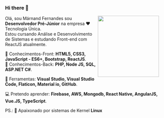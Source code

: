 ### Hi there 👋
  <img align="right" width="200" height="200" src="https://lukaszadam.com/assets/downloads/hero-illustration.svg">
  
Olá, sou Márnand Fernandes sou **Desenvolvedor Pré-Júnior** na empresa ❤️Tecnologia Única. <br>
Estou cursando Análise e Desenvolvimento de Sistemas 
e estudando Front-end com ReactJS atualmente.

🚀 Conhecimentos-Front: **HTML5, CSS3, JavaScript - ES6+, Bootstrap, ReactJS**. <br>
🚀 Conhecimentos-Back: **PHP, Node JS, SQL, ASP.NET C#**.

:briefcase: Ferramentas: **Visual Studio, Visual Studio Code, Flaticon, Material io, GitHub**.

:computer: Pretendo aprender: **Firebase, AWS, Mongodb, React Native, AngularJS, Vue.JS, TypeScript**.

PS.: :penguin: Apaixonado por sistemas de Kernel **Linux**

<!--
<a href="https://google.com">google</a>
💌 Caso você queira realizar um projeto comigo (ou jogar conversa fora), não hesite em mandar-me uma mensagem: ⤵️
-->

<!--
**marnand/marnand** is a ✨ _special_ ✨ repository because its `README.md` (this file) appears on your GitHub profile.

Here are some ideas to get you started:

- 🔭 I’m currently working on ...
- 🌱 I’m currently learning ...
- 👯 I’m looking to collaborate on ...
- 🤔 I’m looking for help with ...
- 💬 Ask me about ...
- 📫 How to reach me: ...
- 😄 Pronouns: ...
- ⚡ Fun fact: ...
-->
